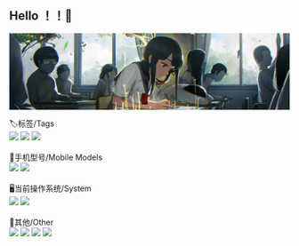 ## Hello ！！🥰
<img src="https://raw.githubusercontent.com/MoeX1n/MoeX1n/main/376112be319bba69172ed67dcfb3e0af.jpg" align="center" />


🏷标签/Tags</br>
![](https://img.shields.io/badge/-Star狂魔/Starer-000000) ![](https://img.shields.io/badge/-二刺螈/Otaku_Anime-000000) ![](https://img.shields.io/badge/-废物/Loser-000000) 
</br></br>📱手机型号/Mobile Models</br>
![](https://img.shields.io/badge/Redmi_K30%285G%29-E6162D?logo=xiaomi&logoColor=ffffff) ![](https://img.shields.io/badge/iPhone_5S-000000?logo=APPLE&logoColor=ffffff)
</br></br>🖥当前操作系统/System</br>![](https://img.shields.io/badge/Windows_11%28Dev%29-FFFFFF?logo=Microsoft&logoColor=2093FE) ![](https://img.shields.io/badge/Windows_10-48B6FF?logo=Windows&logoColor=ffffff)
</br><br>🎯其他/Other</br>![](https://img.shields.io/badge/MoeX1n%239099-7AA2FF?logo=Discord&logoColor=ffffff) [![](https://img.shields.io/badge/MoeX1n__Oops%21-003791?logo=steam&logoColor=ffffff)](https://steamcommunity.com/id/Moex1n) [![](https://img.shields.io/badge/MoeX1n__Oops%21-FF6C9D?logo=bilibili&logoColor=ffffff)](https://space.bilibili.com/1076884592) [![](https://img.shields.io/badge/MoeX1n@ProtonMail.com-D14836?logo=gmail&logoColor=ffffff)](mailto:MoeX1n@protonmail.com)

